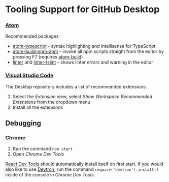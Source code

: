 # Tooling Support for GitHub Desktop

### [Atom](https://atom.io/)

Recommended packages:

* [atom-typescript](https://atom.io/packages/atom-typescript) - syntax
  highlighting and intellisense for TypeScript
* [atom-build-npm-apm](https://atom.io/packages/build-npm-apm) - invoke
  all npm scripts straight from the editor by pressing F7 (requires
  [atom-build](https://atom.io/packages/build))
* [linter](https://atom.io/packages/linter) and
  [linter-tslint](https://atom.io/packages/linter-tslint) - shows linter errors and warning in the editor

### [Visual Studio Code](https://code.visualstudio.com/)

The Desktop repository includes a list of recommended extensions:

1. Select the _Extension_ view, select *Show Workspace Recommended Extensions* from the dropdown menu
2. Install all the extensions

## Debugging

### Chrome

1. Run the command `npm start`
2. Open _Chrome Dev Tools_

[React Dev Tools](https://chrome.google.com/webstore/detail/react-developer-tools/fmkadmapgofadopljbjfkapdkoienihi?hl=en) should automatically install itself on first start. If you would also like to use [Devtron](http://electron.atom.io/devtron/), run the command `require('devtron').install()` inside of the console in _Chrome Dev Tools_.

